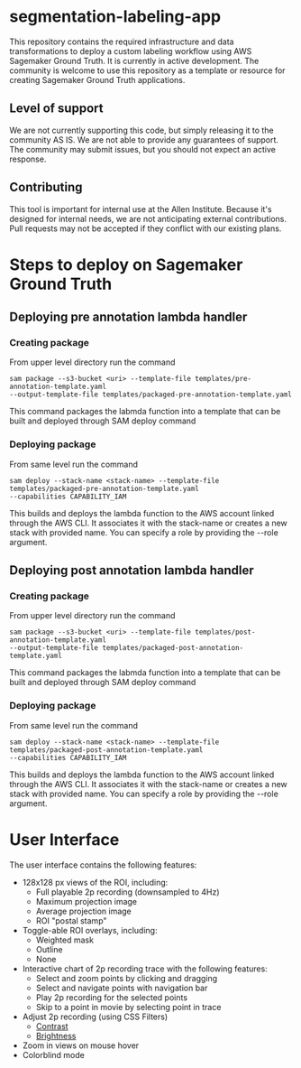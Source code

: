 # segmentation-labeling-app
This repository contains the required infrastructure and data transformations to deploy a custom labeling workflow using AWS Sagemaker Ground Truth. It is currently in active development. The community is welcome to use this repository as a template or resource for creating Sagemaker Ground Truth applications.

## Level of support
We are not currently supporting this code, but simply releasing it to the community AS IS. We are not able to provide any guarantees of support.  The community may submit issues, but you should not expect an active response.

## Contributing
This tool is important for internal use at the Allen Institute. Because it's designed for internal needs, we are not anticipating external contributions. Pull requests may not be accepted if they conflict with our existing plans.

# Steps to deploy on Sagemaker Ground Truth

## Deploying pre annotation lambda handler

### Creating package
From upper level directory run the command
```console
sam package --s3-bucket <uri> --template-file templates/pre-annotation-template.yaml
--output-template-file templates/packaged-pre-annotation-template.yaml
```
This command packages the labmda function into a template that can be built
and deployed through SAM deploy command

### Deploying package
From same level run the command
```console
sam deploy --stack-name <stack-name> --template-file templates/packaged-pre-annotation-template.yaml
--capabilities CAPABILITY_IAM
```
This builds and deploys the lambda function to the AWS account linked through
the AWS CLI. It associates it with the stack-name or creates a new stack with
provided name. You can specify a role by providing the --role argument.

## Deploying post annotation lambda handler

### Creating package
From upper level directory run the command
```console
sam package --s3-bucket <uri> --template-file templates/post-annotation-template.yaml
--output-template-file templates/packaged-post-annotation-template.yaml
```
This command packages the labmda function into a template that can be built
and deployed through SAM deploy command

### Deploying package
From same level run the command
```console
sam deploy --stack-name <stack-name> --template-file templates/packaged-post-annotation-template.yaml
--capabilities CAPABILITY_IAM
```
This builds and deploys the lambda function to the AWS account linked through
the AWS CLI. It associates it with the stack-name or creates a new stack with
provided name. You can specify a role by providing the --role argument.

# User Interface

The user interface contains the following features:
* 128x128 px views of the ROI, including:
    - Full playable 2p recording (downsampled to 4Hz)
    - Maximum projection image
    - Average projection image
    - ROI "postal stamp"
* Toggle-able ROI overlays, including:
    - Weighted mask
    - Outline
    - None
* Interactive chart of 2p recording trace with the following features:
    - Select and zoom points by clicking and dragging
    - Select and navigate points with navigation bar
    - Play 2p recording for the selected points
    - Skip to a point in movie by selecting point in trace
* Adjust 2p recording (using CSS Filters)
    - [Contrast](https://developer.mozilla.org/en-US/docs/Web/CSS/filter-function/brightness)
    - [Brightness](https://developer.mozilla.org/en-US/docs/Web/CSS/filter-function/contrast)
* Zoom in views on mouse hover
* Colorblind mode